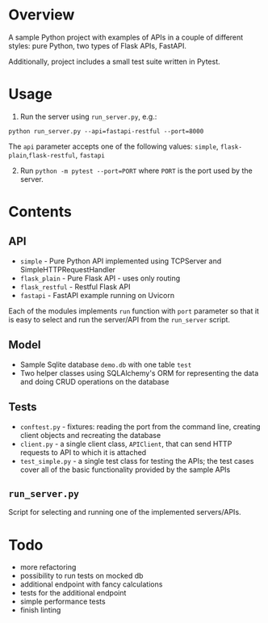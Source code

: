 # Overview

A sample Python project with examples of APIs in a couple of different styles: pure Python, two types of Flask APIs, FastAPI.

Additionally, project includes a small test suite written in Pytest.

# Usage

1. Run the server using `run_server.py`, e.g.:

`python run_server.py --api=fastapi-restful --port=8000`

The `api` parameter accepts one of the following values: `simple`, `flask-plain`,`flask-restful`, `fastapi`

2. Run `python -m pytest --port=PORT` where `PORT` is the port used by the server.

# Contents

## API

- `simple` - Pure Python API implemented using TCPServer and SimpleHTTPRequestHandler
- `flask_plain` - Pure Flask API - uses only routing
- `flask_restful` - Restful Flask API
- `fastapi` - FastAPI example running on Uvicorn

Each of the modules implements `run` function with `port` parameter so that it is easy to select and run the server/API from the `run_server` script.

## Model

- Sample Sqlite database `demo.db` with one table `test`
- Two helper classes using SQLAlchemy's ORM for representing the data and doing CRUD operations on the database

## Tests

- `conftest.py` - fixtures: reading the port from the command line, creating client objects and recreating the database
- `client.py` - a single client class, `APIClient`, that can send HTTP requests to API to which it is attached
- `test_simple.py` - a single test class for testing the APIs; the test cases cover all of the basic functionality provided by the sample APIs

## `run_server.py`

Script for selecting and running one of the implemented servers/APIs.

# Todo

- more refactoring
- possibility to run tests on mocked db
- additional endpoint with fancy calculations
- tests for the additional endpoint
- simple performance tests
- finish linting